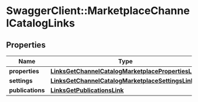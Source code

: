 # SwaggerClient::MarketplaceChannelCatalogLinks

## Properties
Name | Type | Description | Notes
------------ | ------------- | ------------- | -------------
**properties** | [**LinksGetChannelCatalogMarketplacePropertiesLink**](LinksGetChannelCatalogMarketplacePropertiesLink.md) |  | 
**settings** | [**LinksGetChannelCatalogMarketplaceSettingsLink**](LinksGetChannelCatalogMarketplaceSettingsLink.md) |  | 
**publications** | [**LinksGetPublicationsLink**](LinksGetPublicationsLink.md) |  | [optional] 


